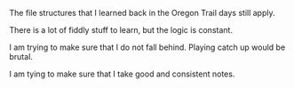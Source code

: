 The file structures that I learned back in the Oregon Trail days still apply.

There is a lot of fiddly stuff to learn, but the logic is constant.

I am trying to make sure that I do not fall behind.  Playing catch up would be brutal.

I am tying to make sure that I take good and consistent notes.
